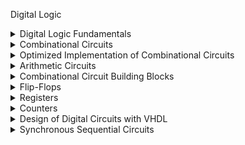 Digital Logic

<details>
  <summary>Digital Logic Fundamentals</summary>
  Learn the basics of digital logic, including binary numbers, Boolean algebra, and their role in designing digital circuits.
</details>
<details>
  <summary>Combinational Circuits</summary>
  Explore the principles of combinational circuits, focusing on how they perform logical operations without memory elements.
</details>
<details>
  <summary>Optimized Implementation of Combinational Circuits</summary>
  Delve into techniques for optimizing the design and implementation of combinational circuits to achieve efficiency and performance.
</details>
<details>
  <summary>Arithmetic Circuits</summary>
  Understand the design and operation of arithmetic circuits used for performing basic mathematical operations like addition and multiplication.
</details>
<details>
  <summary>Combinational Circuit Building Blocks</summary>
  Study the fundamental components of combinational circuits, including logic gates, multiplexers, and demultiplexers.
</details>
<details>
  <summary>Flip-Flops</summary>
  Learn about flip-flops, the building blocks of memory in digital circuits, and their role in storing binary information.
</details>
<details>
  <summary>Registers</summary>
  Explore the design and function of registers, which are used to hold and transfer data within a digital system.
</details>
<details>
  <summary>Counters</summary>
  Examine various types of counters used in digital systems for counting and sequencing tasks.
</details>
<details>
  <summary>Design of Digital Circuits with VHDL</summary>
  Gain hands-on experience with VHDL (VHSIC Hardware Description Language) for designing, simulating, and implementing digital circuits.
</details>
<details>
  <summary>Synchronous Sequential Circuits</summary>
  Study synchronous sequential circuits, which use clock signals to manage state transitions and data storage in digital systems.
</details>
